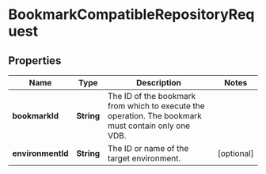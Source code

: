 

# BookmarkCompatibleRepositoryRequest


## Properties

| Name | Type | Description | Notes |
|------------ | ------------- | ------------- | -------------|
|**bookmarkId** | **String** | The ID of the bookmark from which to execute the operation. The bookmark must contain only one VDB. |  |
|**environmentId** | **String** | The ID or name of the target environment. |  [optional] |



